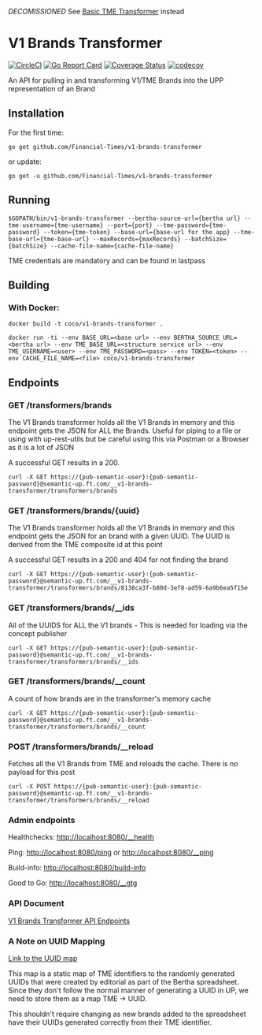 *DECOMISSIONED*
See [Basic TME Transformer](https://github.com/Financial-Times/basic-tme-transformer) instead

# V1 Brands Transformer
[![CircleCI](https://circleci.com/gh/Financial-Times/v1-brands-transformer.svg?style=svg)](https://circleci.com/gh/Financial-Times/v1-brands-transformer) [![Go Report Card](https://goreportcard.com/badge/github.com/Financial-Times/v1-brands-transformer)](https://goreportcard.com/report/github.com/Financial-Times/v1-brands-transformer) [![Coverage Status](https://coveralls.io/repos/github/Financial-Times/v1-brands-transformer/badge.svg?branch=master)](https://coveralls.io/github/Financial-Times/v1-brands-transformer?branch=master) [![codecov](https://codecov.io/gh/Financial-Times/v1-brands-transformer/branch/master/graph/badge.svg)](https://codecov.io/gh/Financial-Times/v1-brands-transformer)

An API for pulling in and transforming V1/TME Brands into the UPP representation of an Brand 

## Installation

For the first time:

`go get github.com/Financial-Times/v1-brands-transformer`

or update:

`go get -u github.com/Financial-Times/v1-brands-transformer`

## Running

`$GOPATH/bin/v1-brands-transformer --bertha-source-url={bertha url} --tme-username={tme-username} --port={port} --tme-password={tme-password} --token={tme-token} --base-url={base-url for the app} --tme-base-url={tme-base-url} --maxRecords={maxRecords} --batchSize={batchSize} --cache-file-name={cache-file-name}`

TME credentials are mandatory and can be found in lastpass

## Building

### With Docker:

`docker build -t coco/v1-brands-transformer .`

`docker run -ti --env BASE_URL=<base url> --env BERTHA_SOURCE_URL=<bertha url> --env TME_BASE_URL=<structure service url> --env TME_USERNAME=<user> --env TME_PASSWORD=<pass> --env TOKEN=<token> --env CACHE_FILE_NAME=<file> coco/v1-brands-transformer`

## Endpoints

### GET /transformers/brands
The V1 Brands transformer holds all the V1 Brands in memory and this endpoint gets the JSON for ALL the Brands. Useful for piping to a file  or using with up-rest-utils but be careful using this via Postman or a Browser as it is a lot of JSON

A successful GET results in a 200. 

`curl -X GET https://{pub-semantic-user}:{pub-semantic-password}@semantic-up.ft.com/__v1-brands-transformer/transformers/brands`

### GET /transformers/brands/{uuid}
The V1 Brands transformer holds all the V1 Brands in memory and this endpoint gets the JSON for an brand with a given UUID. The UUID is derived from the TME composite id at this point

A successful GET results in a 200 and 404 for not finding the brand

`curl -X GET https://{pub-semantic-user}:{pub-semantic-password}@semantic-up.ft.com/__v1-brands-transformer/transformers/brands/8138ca3f-b80d-3ef8-ad59-6a9b6ea5f15e`

### GET /transformers/brands/__ids

All of the UUIDS for ALL the V1 brands - This is needed for loading via the concept publisher

`curl -X GET https://{pub-semantic-user}:{pub-semantic-password}@semantic-up.ft.com/__v1-brands-transformer/transformers/brands/__ids`

### GET /transformers/brands/__count
A count of how brands are in the transformer's memory cache

`curl -X GET https://{pub-semantic-user}:{pub-semantic-password}@semantic-up.ft.com/__v1-brands-transformer/transformers/brands/__count`


### POST /transformers/brands/__reload 

Fetches all the V1 Brands from TME and reloads the cache. There is no payload for this post

`curl -X POST https://{pub-semantic-user}:{pub-semantic-password}@semantic-up.ft.com/__v1-brands-transformer/transformers/brands/__reload`

### Admin endpoints
Healthchecks: [http://localhost:8080/__health](http://localhost:8080/__health)

Ping: [http://localhost:8080/ping](http://localhost:8080/ping) or [http://localhost:8080/__ping](http://localhost:8080/__ping)

Build-info: [http://localhost:8080/build-info](http://localhost:8080/build-info) 

Good to Go: [http://localhost:8080/__gtg](http://localhost:8080/__gtg) 

### API Document  
[V1 Brands Transformer API Endpoints](https://docs.google.com/document/d/1qAKbd8n4lWZBoY6lzIya3w08gLvcaSPj7VeRpSkfkpE)

### A Note on UUID Mapping
[Link to the UUID map](https://github.com/Financial-Times/v1-brands-transformer/blob/master/brands/randomUUIDmap.go#L11)

This map is a static map of TME identifiers to the randomly generated UUIDs that were created by editorial 
as part of the Bertha spreadsheet.  Since they don't follow the normal manner of generating a UUID in UP, 
we need to store them as a map TME -> UUID.

This shouldn't require changing as new brands added to the spreadsheet have their UUIDs generated correctly 
from their TME identifier.
